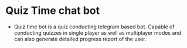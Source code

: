 # Quiz Time chat bot
 - Quiz time bot is a quiz conducting telegram based bot. Capable of conducting quizzes in single player as well as multiplayer modes and can also generate detailed progress report of the user.
